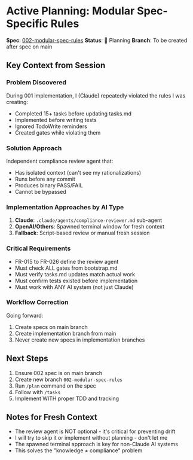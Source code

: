 # Active Planning: Modular Spec-Specific Rules

**Spec**: [002-modular-spec-rules](../specs/002-modular-spec-rules/)
**Status**: 🔵 Planning
**Branch**: To be created after spec on main

## Key Context from Session

### Problem Discovered
During 001 implementation, I (Claude) repeatedly violated the rules I was creating:
- Completed 15+ tasks before updating tasks.md
- Implemented before writing tests
- Ignored TodoWrite reminders
- Created gates while violating them

### Solution Approach
Independent compliance review agent that:
- Has isolated context (can't see my rationalizations)
- Runs before any commit
- Produces binary PASS/FAIL
- Cannot be bypassed

### Implementation Approaches by AI Type
1. **Claude**: `.claude/agents/compliance-reviewer.md` sub-agent
2. **OpenAI/Others**: Spawned terminal window for fresh context
3. **Fallback**: Script-based review or manual fresh session

### Critical Requirements
- FR-015 to FR-026 define the review agent
- Must check ALL gates from bootstrap.md
- Must verify tasks.md updates match actual work
- Must confirm tests existed before implementation
- Must work with ANY AI system (not just Claude)

### Workflow Correction
Going forward:
1. Create specs on main branch
2. Create implementation branch from main
3. Never create new specs in implementation branches

## Next Steps
1. Ensure 002 spec is on main branch
2. Create new branch `002-modular-spec-rules`
3. Run `/plan` command on the spec
4. Follow with `/tasks`
5. Implement WITH proper TDD and tracking

## Notes for Fresh Context
- The review agent is NOT optional - it's critical for preventing drift
- I will try to skip it or implement without planning - don't let me
- The spawned terminal approach is key for non-Claude AI systems
- This solves the "knowledge ≠ compliance" problem
